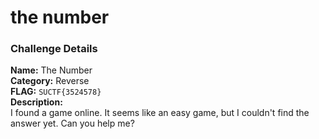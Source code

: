 # the number

### Challenge Details  

**Name:** The Number  
**Category:** Reverse  
**FLAG:** `SUCTF{3524578}`  
**Description:**  
I found a game online. It seems like an easy game, but I couldn't find the answer yet. Can you help me?

